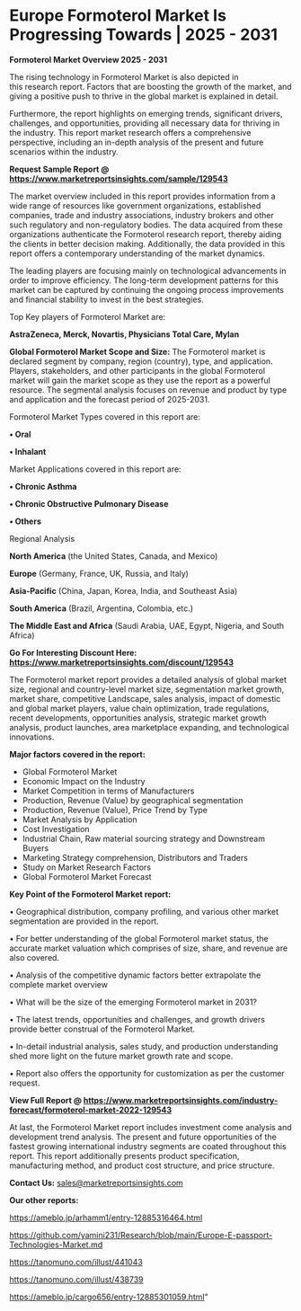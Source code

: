 # Europe Formoterol Market Is Progressing Towards | 2025 - 2031

<Strong> Formoterol Market Overview 2025 - 2031</strong>

The rising technology in Formoterol Market is also depicted in this research report. Factors that are boosting the growth of the market, and giving a positive push to thrive in the global market is explained in detail.

Furthermore, the report highlights on emerging trends, significant drivers, challenges, and opportunities, providing all necessary data for thriving in the industry. This report market research offers a comprehensive perspective, including an in-depth analysis of the present and future scenarios within the industry.

<strong>Request Sample Report @ <a href=https://www.marketreportsinsights.com/sample/129543>https://www.marketreportsinsights.com/sample/129543</a></strong>

The market overview included in this report provides information from a wide range of resources like government organizations, established companies, trade and industry associations, industry brokers and other such regulatory and non-regulatory bodies. The data acquired from these organizations authenticate the Formoterol research report, thereby aiding the clients in better decision making. Additionally, the data provided in this report offers a contemporary understanding of the market dynamics.

The leading players are focusing mainly on technological advancements in order to improve efficiency. The long-term development patterns for this market can be captured by continuing the ongoing process improvements and financial stability to invest in the best strategies.

Top Key players of Formoterol Market are:

<strong>AstraZeneca, Merck, Novartis, Physicians Total Care, Mylan</strong>

<strong><b>Global Formoterol Market Scope and Size:</b></strong>
The Formoterol market is declared segment by company, region (country), type, and application. Players, stakeholders, and other participants in the global Formoterol market will gain the market scope as they use the report as a powerful resource. The segmental analysis focuses on revenue and product by type and application and the forecast period of 2025-2031.

Formoterol Market Types covered in this report are:

<strong>• Oral

• Inhalant</strong>

Market Applications covered in this report are:

<strong>• Chronic Asthma

• Chronic Obstructive Pulmonary Disease

• Others</strong> 

Regional Analysis

<strong>North America</strong> (the United States, Canada, and Mexico)

<strong>Europe</strong> (Germany, France, UK, Russia, and Italy)

<strong>Asia-Pacific</strong> (China, Japan, Korea, India, and Southeast Asia)

<strong>South America</strong> (Brazil, Argentina, Colombia, etc.)

<strong>The Middle East and Africa</strong> (Saudi Arabia, UAE, Egypt, Nigeria, and South Africa)

<strong>Go For Interesting Discount Here: <a href=https://www.marketreportsinsights.com/discount/129543>https://www.marketreportsinsights.com/discount/129543</a></strong>

The Formoterol market report provides a detailed analysis of global market size, regional and country-level market size, segmentation market growth, market share, competitive Landscape, sales analysis, impact of domestic and global market players, value chain optimization, trade regulations, recent developments, opportunities analysis, strategic market growth analysis, product launches, area marketplace expanding, and technological innovations.

<strong><b>Major factors covered in the report:</b></strong>
<ul>
  <li>Global Formoterol Market </li>
  <li>Economic Impact on the Industry</li>
  <li>Market Competition in terms of Manufacturers</li>
  <li>Production, Revenue (Value) by geographical segmentation</li>
  <li>Production, Revenue (Value), Price Trend by Type</li>
  <li>Market Analysis by Application</li>
  <li>Cost Investigation</li>
  <li>Industrial Chain, Raw material sourcing strategy and Downstream Buyers</li>
  <li>Marketing Strategy comprehension, Distributors and Traders</li>
  <li>Study on Market Research Factors</li>
  <li>Global Formoterol Market Forecast</li>
</ul>

<strong><b>Key Point of the Formoterol Market report:</b></strong>

• Geographical distribution, company profiling, and various other market segmentation are provided in the report.

• For better understanding of the global Formoterol market status, the accurate market valuation which comprises of size, share, and revenue are also covered.

• Analysis of the competitive dynamic factors better extrapolate the complete market overview

• What will be the size of the emerging Formoterol market in 2031?

• The latest trends, opportunities and challenges, and growth drivers provide better construal of the Formoterol Market.

• In-detail industrial analysis, sales study, and production understanding shed more light on the future market growth rate and scope.

• Report also offers the opportunity for customization as per the customer request.

<strong><b>View Full Report @ <a href=https://www.marketreportsinsights.com/industry-forecast/formoterol-market-2022-129543>https://www.marketreportsinsights.com/industry-forecast/formoterol-market-2022-129543</a></b></strong>


At last, the Formoterol Market report includes investment come analysis and development trend analysis. The present and future opportunities of the fastest growing international industry segments are coated throughout this report. This report additionally presents product specification, manufacturing method, and product cost structure, and price structure.

<strong>Contact Us:</strong>
sales@marketreportsinsights.com

<strong>Our other reports:</strong>

<a href=https://ameblo.jp/arhamm1/entry-12885316464.html>https://ameblo.jp/arhamm1/entry-12885316464.html</a>

<a href=https://github.com/yamini231/Research/blob/main/Europe-E-passport-Technologies-Market.md>https://github.com/yamini231/Research/blob/main/Europe-E-passport-Technologies-Market.md</a>

<a href=https://tanomuno.com/illust/441043>https://tanomuno.com/illust/441043</a>

<a href=https://tanomuno.com/illust/438739>https://tanomuno.com/illust/438739</a>

<a href=https://ameblo.jp/cargo656/entry-12885301059.html>https://ameblo.jp/cargo656/entry-12885301059.html</a>"
